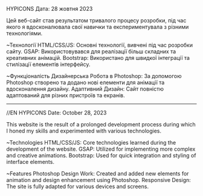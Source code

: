 HYPICONS
Дата: 28 жовтня 2023

Цей веб-сайт став результатом тривалого процесу розробки, під час якого я вдосконалювала свої навички та експериментувала з різними технологіями.

~Технології
HTML/CSS/JS: Основні технології, вивчені під час розробки сайту.
GSAP: Використовувався для реалізації більш складних та креативних анімацій.
Bootstrap: Використано для швидкої інтеграції та стилізації елементів інтерфейсу.

~Функціоналість
Дизайнерська Робота в Photoshop: За допомогою Photoshop створено та додано нові елементи для анімації та вдосконалення дизайну.
Адаптивний Дизайн: Сайт повністю адаптований для різних пристроїв та екранів.

------------------------------------------------------------------------------------------------------------------------------------

//EN
HYPICONS
Date: October 28, 2023

This website is the result of a prolonged development process during which I honed my skills and experimented with various technologies.

~Technologies
HTML/CSS/JS: Core technologies learned during the development of the website.
GSAP: Utilized for implementing more complex and creative animations.
Bootstrap: Used for quick integration and styling of interface elements.

~Features
Photoshop Design Work: Created and added new elements for animation and design enhancement using Photoshop.
Responsive Design: The site is fully adapted for various devices and screens.
